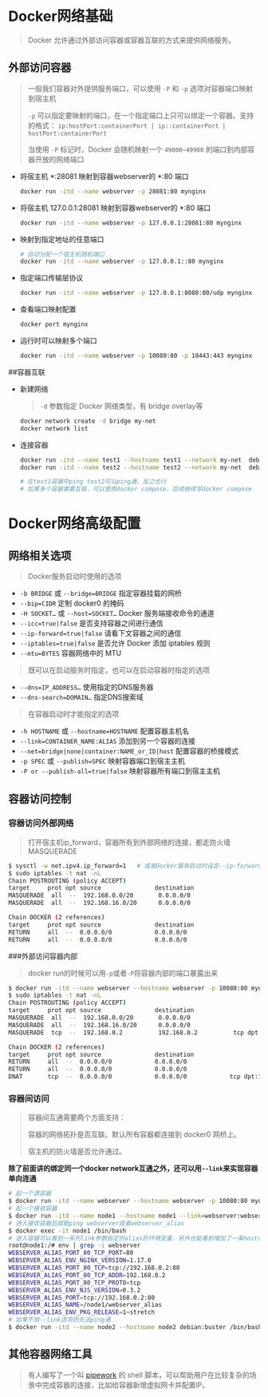 # Docker网络基础

> Docker 允许通过外部访问容器或容器互联的方式来提供网络服务。



## 外部访问容器

> 一般我们容器对外提供服务端口，可以使用 `-P` 和 `-p` 选项对容器端口映射到宿主机
>
> `-p` 可以指定要映射的端口，在一个指定端口上只可以绑定一个容器。支持的格式：
> `ip:hostPort:containerPort | ip::containerPort | hostPort:containerPort`
>
> 当使用 `-P` 标记时，Docker 会随机映射一个 `49000~49900` 的端口到内部容器开放的网络端口



- 将宿主机 *:28081 映射到容器webserver的 *:80 端口

  ```bash
  docker run -itd --name webserver -p 28081:80 mynginx
  ```

- 将宿主机 127.0.0.1:28081 映射到容器webserver的 *:80 端口

  ```bash
  docker run -itd --name webserver -p 127.0.0.1:28081:80 mynginx
  ```

- 映射到指定地址的任意端口

  ```bash
  # 自动分配一个宿主机随机端口
  docker run -itd --name webserver -p 127.0.0.1::80 mynginx
  ```

- 指定端口传输层协议

  ```bash
  docker run -itd --name webserver -p 127.0.0.1:8080:80/udp mynginx
  ```

- 查看端口映射配置

  ```bash
  docker port mynginx
  ```

- 运行时可以映射多个端口

  ```bash
  docker run -itd --name webserver -p 10080:80 -p 10443:443 mynginx
  ```

##容器互联 

- 新建网络

  > `-d` 参数指定 Docker 网络类型，有 bridge overlay等

  ```bash
  docker network create -d bridge my-net
  docker network list
  ```

- 连接容器

  ```bash
  docker run -itd --name test1 --hostname test1 --network my-net  debian:buster /bin/bash
  docker run -itd --name test2 --hostname test2 --network my-net  debian:buster /bin/bash
  
  # 在test1容器中ping test2可以ping通，反之也行
  # 如果多个容器需要互联，可以使用docker compose，后续继续写docker compose
  ```





# Docker网络高级配置

## 网络相关选项

> Docker服务启动时使用的选项

- `-b BRIDGE` 或 `--bridge=BRIDGE` 指定容器挂载的网桥
- `--bip=CIDR` 定制 docker0 的掩码
- `-H SOCKET…` 或 `--host=SOCKET…` Docker 服务端接收命令的通道
- `--icc=true|false` 是否支持容器之间进行通信
- `--ip-forward=true|false` 请看下文容器之间的通信
- `--iptables=true|false` 是否允许 Docker 添加 iptables 规则
- `--mtu=BYTES` 容器网络中的 MTU

> 既可以在启动服务时指定，也可以在启动容器时指定的选项

- `--dns=IP_ADDRESS…` 使用指定的DNS服务器
- `--dns-search=DOMAIN…` 指定DNS搜索域

> 在容器启动时才能指定的选项

- `-h HOSTNAME` 或 `--hostname=HOSTNAME` 配置容器主机名
- `--link=CONTAINER_NAME:ALIAS` 添加到另一个容器的连接
- `--net=bridge|none|container:NAME_or_ID|host` 配置容器的桥接模式
- `-p SPEC` 或 `--publish=SPEC` 映射容器端口到宿主主机
- `-P or --publish-all=true|false` 映射容器所有端口到宿主主机

## 容器访问控制

### 容器访问外部网络

>打开宿主机ip_forward，容器所有到外部网络的连接，都走防火墙MASQUERADE

```bash
$ sysctl -w net.ipv4.ip_forward=1	# 或者Docker服务启动时设定--ip-forward=true选项
$ sudo iptables -t nat -nL
Chain POSTROUTING (policy ACCEPT)
target     prot opt source               destination
MASQUERADE  all  --  192.168.0.0/20       0.0.0.0/0
MASQUERADE  all  --  192.168.16.0/20      0.0.0.0/0

Chain DOCKER (2 references)
target     prot opt source               destination
RETURN     all  --  0.0.0.0/0            0.0.0.0/0
RETURN     all  --  0.0.0.0/0            0.0.0.0/0
```

###外部访问容器内部

> docker run的时候可以用`-p`或者`-P`将容器内部的端口暴露出来

```bash
$ docker run -itd --name webserver --hostname webserver -p 10080:80 mynginx
$ sudo iptables -t nat -nL
Chain POSTROUTING (policy ACCEPT)
target     prot opt source               destination
MASQUERADE  all  --  192.168.0.0/20       0.0.0.0/0
MASQUERADE  all  --  192.168.16.0/20      0.0.0.0/0
MASQUERADE  tcp  --  192.168.0.2          192.168.0.2          tcp dpt:80

Chain DOCKER (2 references)
target     prot opt source               destination
RETURN     all  --  0.0.0.0/0            0.0.0.0/0
RETURN     all  --  0.0.0.0/0            0.0.0.0/0
DNAT       tcp  --  0.0.0.0/0            0.0.0.0/0            tcp dpt:10080 to:192.168.0.2:80
```

### 容器间访问

> 容器间互通需要两个方面支持：
>
> 容器的网络拓扑是否互联。默认所有容器都连接到 docker0 网桥上。
>
> 宿主机的防火墙是否允许通过。

**除了前面讲的绑定同一个docker network互通之外，还可以用`--link`来实现容器单向连通**

```bash
# 起一个源容器
$ docker run -itd --name webserver --hostname webserver -p 10080:80 mynginx
# 起一个接收容器
$ docker run -itd --name node1 --hostname node1 --link=webserver:webserver_alias  debian:buster  /bin/bash
# 进入接收容器后就能ping webserver或者webserver_alias
$ docker exec -it node1 /bin/bash
# 进入容器可以看到一系列link参数指定的alias的环境变量，另外也能看到增加了一条hosts信息
root@node1:/# env | grep -i webserver
WEBSERVER_ALIAS_PORT_80_TCP_PORT=80
WEBSERVER_ALIAS_ENV_NGINX_VERSION=1.17.0
WEBSERVER_ALIAS_PORT_80_TCP=tcp://192.168.0.2:80
WEBSERVER_ALIAS_PORT_80_TCP_ADDR=192.168.0.2
WEBSERVER_ALIAS_PORT_80_TCP_PROTO=tcp
WEBSERVER_ALIAS_ENV_NJS_VERSION=0.3.2
WEBSERVER_ALIAS_PORT=tcp://192.168.0.2:80
WEBSERVER_ALIAS_NAME=/node1/webserver_alias
WEBSERVER_ALIAS_ENV_PKG_RELEASE=1~stretch
# 如果不用--link选项则无法ping通
$ docker run -itd --name node2 --hostname node2 debian:buster /bin/bash
```

## 其他容器网络工具

> 有人编写了一个叫 [pipework](https://github.com/jpetazzo/pipework) 的 shell 脚本，可以帮助用户在比较复杂的场景中完成容器的连接，比如给容器新增虚拟网卡并配置IP。







